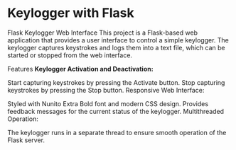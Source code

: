 # Keylogger with Flask

Flask Keylogger Web Interface
This project is a Flask-based web application that provides a user interface to control a simple keylogger. The keylogger captures keystrokes and logs them into a text file, which can be started or stopped from the web interface.

Features
**Keylogger Activation and Deactivation:**

Start capturing keystrokes by pressing the Activate button.
Stop capturing keystrokes by pressing the Stop button.
Responsive Web Interface:

Styled with Nunito Extra Bold font and modern CSS design.
Provides feedback messages for the current status of the keylogger.
Multithreaded Operation:

The keylogger runs in a separate thread to ensure smooth operation of the Flask server.
